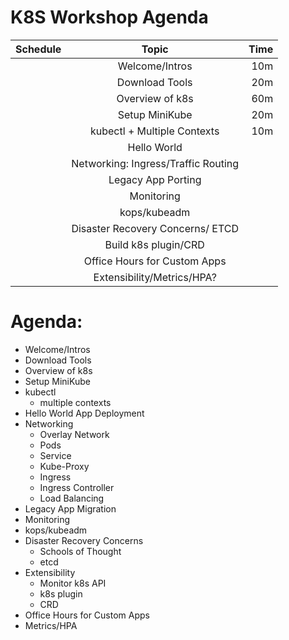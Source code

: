 # K8S Workshop Agenda
| Schedule        | Topic           | Time  |
| ------------- |:-------------:| -----:|
| | Welcome/Intros | 10m |
| | Download Tools |   20m |
| | Overview of k8s | 60m |
| | Setup MiniKube | 20m |
| | kubectl + Multiple Contexts | 10m |
| | Hello World | |
| | Networking: Ingress/Traffic Routing | |
| | Legacy App Porting |  |
| | Monitoring | |
| | kops/kubeadm | |
| | Disaster Recovery Concerns/ ETCD | |
| | Build k8s plugin/CRD | |
| | Office Hours for Custom Apps | |
| | Extensibility/Metrics/HPA? | |


# Agenda:
  * Welcome/Intros
  * Download Tools
  * Overview of k8s
  * Setup MiniKube
  * kubectl
    * multiple contexts
  * Hello World App Deployment
  * Networking
    * Overlay Network
    * Pods
    * Service
    * Kube-Proxy
    * Ingress
    * Ingress Controller
    * Load Balancing
  * Legacy App Migration
  * Monitoring
  * kops/kubeadm
  * Disaster Recovery Concerns
    * Schools of Thought
    * etcd
  * Extensibility
    * Monitor k8s API
    * k8s plugin
    * CRD
  * Office Hours for Custom Apps
  * Metrics/HPA

